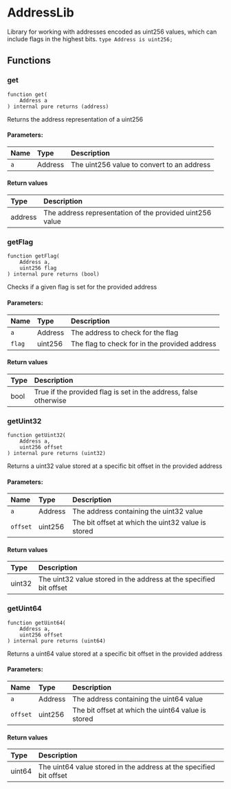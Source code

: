 # AddressLib


Library for working with addresses encoded as uint256 values, which can include flags in the highest bits.
`type Address is uint256;`



## Functions
### get
```solidity
function get(
    Address a
) internal pure returns (address)
```
Returns the address representation of a uint256


#### Parameters:
| Name | Type | Description                                                          |
| :--- | :--- | :------------------------------------------------------------------- |
| `a` | Address | The uint256 value to convert to an address


#### Return values
| Type | Description                                                          |
| :--- | :------------------------------------------------------------------- |
| address | The address representation of the provided uint256 value


### getFlag
```solidity
function getFlag(
    Address a, 
    uint256 flag
) internal pure returns (bool)
```
Checks if a given flag is set for the provided address


#### Parameters:
| Name | Type | Description                                                          |
| :--- | :--- | :------------------------------------------------------------------- |
|`a` | Address | The address to check for the flag
|`flag` | uint256 | The flag to check for in the provided address


#### Return values
| Type | Description                                                          |
| :--- | :------------------------------------------------------------------- |
| bool | True if the provided flag is set in the address, false otherwise


### getUint32
```solidity
function getUint32(
    Address a, 
    uint256 offset
) internal pure returns (uint32)
```
Returns a uint32 value stored at a specific bit offset in the provided address


#### Parameters:
| Name | Type | Description                                                          |
| :--- | :--- | :------------------------------------------------------------------- |
|`a` | Address | The address containing the uint32 value
|`offset` | uint256 | The bit offset at which the uint32 value is stored


#### Return values
| Type | Description                                                          |
| :--- | :------------------------------------------------------------------- |
| uint32 | The uint32 value stored in the address at the specified bit offset


### getUint64
```solidity
function getUint64(
    Address a, 
    uint256 offset
) internal pure returns (uint64)
```
Returns a uint64 value stored at a specific bit offset in the provided address


#### Parameters:
| Name | Type | Description                                                          |
| :--- | :--- | :------------------------------------------------------------------- |
|`a` | Address | The address containing the uint64 value
|`offset` | uint256 | The bit offset at which the uint64 value is stored


#### Return values
| Type | Description                                                          |
| :--- | :------------------------------------------------------------------- |
| uint64 | The uint64 value stored in the address at the specified bit offset

